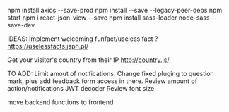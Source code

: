 
npm install axios --save-prod
npm install --save --legacy-peer-deps
npm start
npm i react-json-view --save
npm install sass-loader node-sass --save-dev

IDEAS:
Implement welcoming funfact/useless fact ? https://uselessfacts.jsph.pl/

Get your visitor's country from their IP http://country.is/



TO ADD:
Limit amout of notifications.
Change fixed pluging to question mark, plus add feedback form access in there.
Review amount of action/notifications JWT decoder
Review font size

move backend functions to frontend